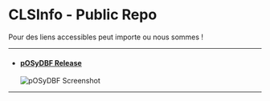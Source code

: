 # CLSInfo - Public Repo 
Pour des liens accessibles peut importe ou nous sommes !  

---
+ #### [pOSyDBF Release](https://github.com/CLS-Info/CLS-Public/releases)
  ![pOSyDBF Screenshot](https://github.com/CLS-Info/Alexis_CLS/blob/main/Screenshot%20and%20Guide/Screenshot/pOSyDBF/pOSyDBF-TEST-RELEASED.png)
---
